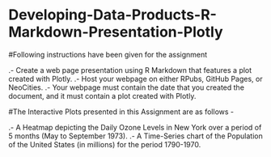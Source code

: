 # Developing-Data-Products-R-Markdown-Presentation-Plotly


#Following instructions have been given for the assignment

.- Create a web page presentation using R Markdown that features a plot created with Plotly.
.- Host your webpage on either RPubs, GitHub Pages, or NeoCities.
.- Your webpage must contain the date that you created the document, and it must contain a plot created with Plotly.


#The Interactive Plots presented in this Assignment are as follows -

.- A Heatmap depicting the Daily Ozone Levels in New York over a period of 5 months (May to September 1973).
.- A Time-Series chart of the Population of the United States (in millions) for the period 1790-1970.
